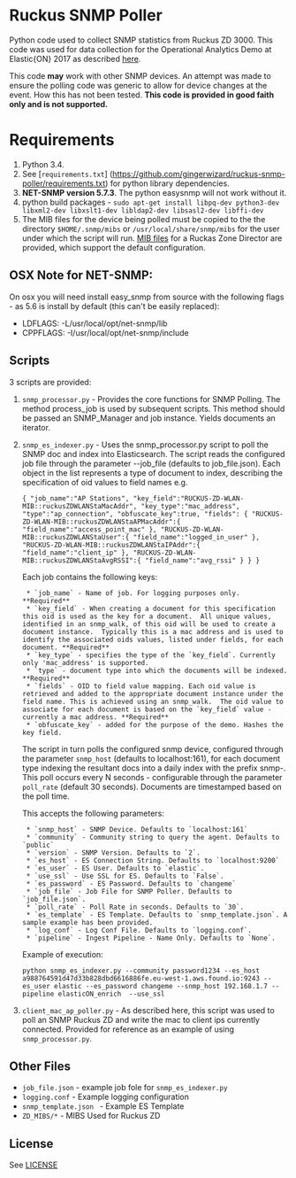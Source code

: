 # Ruckus SNMP Poller

Python code used to collect SNMP statistics from Ruckus ZD 3000.  This code was used for data collection for the Operational Analytics Demo at Elastic{ON} 2017 as described [here](https://elastic.co/blog/operational-analytics-at-elasticon-2017-part-1).

This code **may** work with other SNMP devices.  An attempt was made to ensure the polling code was generic to allow for device changes at the event.  How this has not been tested. **This code is provided in good faith only and is not supported.**

# Requirements

1. Python 3.4.
1. See [`requirements.txt`] (https://github.com/gingerwizard/ruckus-snmp-poller/requirements.txt) for python library dependencies.
1. **NET-SNMP version 5.7.3**.  The python easysnmp will not work without it.
1. python build packages - `sudo apt-get install libpq-dev python3-dev libxml2-dev libxslt1-dev libldap2-dev libsasl2-dev libffi-dev`
1. The MIB files for the device being polled must be copied to the the directory `$HOME/.snmp/mibs` or `/usr/local/share/snmp/mibs` for the user under which the script will run.  [MIB files](https://github.com/gingerwizard/ruckus-snmp-poller/ZD_MIBS) for a Ruckas Zone Director are provided, which support the default configuration.


## OSX Note for NET-SNMP:

On osx you will need install easy_snmp from source with the following flags - as 5.6 is install by default (this can't be easily replaced): 

* LDFLAGS:  -L/usr/local/opt/net-snmp/lib
* CPPFLAGS: -I/usr/local/opt/net-snmp/include


## Scripts

3 scripts are provided:

1. `snmp_processor.py` - Provides the core functions for SNMP Polling. The method process_job is used by subsequent scripts. This method should be passed an SNMP_Manager and job instance. Yields documents an iterator.
2. `snmp_es_indexer.py` - Uses the snmp_processor.py script to poll the SNMP doc and index into Elasticsearch.  The script reads the configured job file through the parameter --job_file (defaults to job_file.json). Each object in the list represents a type of document to index, describing the specification of oid values to field names e.g.

    `{
        "job_name":"AP Stations",
        "key_field":"RUCKUS-ZD-WLAN-MIB::ruckusZDWLANStaMacAddr",
        "key_type":"mac_address",
        "type":"ap_connection",
        "obfuscate_key":true,
        "fields": {
          "RUCKUS-ZD-WLAN-MIB::ruckusZDWLANStaAPMacAddr":{
            "field_name":"access_point_mac"
          },
          "RUCKUS-ZD-WLAN-MIB::ruckusZDWLANStaUser":{
            "field_name":"logged_in_user"
          },
          "RUCKUS-ZD-WLAN-MIB::ruckusZDWLANStaIPAddr":{
            "field_name":"client_ip"
          },
          "RUCKUS-ZD-WLAN-MIB::ruckusZDWLANStaAvgRSSI":{
            "field_name":"avg_rssi"
          }
        }
    }`

    Each job contains the following keys:
    
        * `job_name` - Name of job. For logging purposes only. **Required**
        * `key_field` - When creating a document for this specification this oid is used as the key for a document.  All unique values, identified in an snmp_walk, of this oid will be used to create a document instance.  Typically this is a mac address and is used to identify the associated oids values, listed under fields, for each document. **Required**
        * `key_type` - specifies the type of the `key_field`. Currently only 'mac_address' is supported.
        * `type` - document type into which the documents will be indexed. **Required**
        * `fields` - OID to field value mapping. Each oid value is retrieved and added to the appropriate document instance under the field name. This is achieved using an snmp_walk.  The oid value to associate for each document is based on the `key_field` value - currently a mac address. **Required**
        * `obfuscate_key` - added for the purpose of the demo. Hashes the key field.
    
    The script in turn polls the configured snmp device, configured through the parameter `snmp_host` (defaults to localhost:161), for each document type indexing the resultant docs into a daily index with the prefix snmp-<datestamp>.  This poll occurs every N seconds - configurable through the parameter `poll_rate` (default 30 seconds).  Documents are timestamped based on the poll time.
    
    This accepts the following parameters:

        * `snmp_host` - SNMP Device. Defaults to `localhost:161`
        * `community` - Community string to query the agent. Defaults to `public`
        * `version` - SNMP Version. Defaults to `2`.
        * `es_host` - ES Connection String. Defaults to `localhost:9200`
        * `es_user` - ES User. Defaults to `elastic`.
        * `use_ssl` - Use SSL for ES. Defaults to `False`.
        * `es_password` - ES Password. Defaults to `changeme`
        * `job_file` - Job File for SNMP Poller. Defaults to `job_file.json`.
        * `poll_rate` - Poll Rate in seconds. Defaults to `30`.
        * `es_template` - ES Template. Defaults to `snmp_template.json`. A sample example has been provided.
        * `log_conf` - Log Conf File. Defaults to `logging.conf`.
        * `pipeline` - Ingest Pipeline - Name Only. Defaults to `None`.

    Example of execution:
    
    `python snmp_es_indexer.py --community password1234 --es_host a988764591d47d33b828dbd6616886fe.eu-west-1.aws.found.io:9243 --es_user elastic --es_password changeme --snmp_host 192.168.1.7 --pipeline elasticON_enrich  --use_ssl`

3. `client_mac_ap_poller.py` - As described here, this script was used to poll an SNMP Ruckus ZD and write the mac to client ips currently connected. Provided for reference as an example of using `snmp_processor.py`.

## Other Files

* `job_file.json` - example job fole for `snmp_es_indexer.py`
* `logging.conf` - Example logging configuration
* `snmp_template.json ` - Example ES Template
* `ZD_MIBS/*` - MIBS Used for Ruckus ZD


## License

See [LICENSE](https://github.com/gingerwizard/ruckus-snmp-poller/LICENSE)
